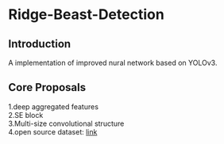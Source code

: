 # Ridge-Beast-Detection
## Introduction
A implementation of improved nural network based on YOLOv3.  
## Core Proposals
1.deep aggregated features  
2.SE block  
3.Multi-size convolutional structure  
4.open source dataset: [link](https://blog.csdn.net/weixin_45482843/article/details/106905824)
